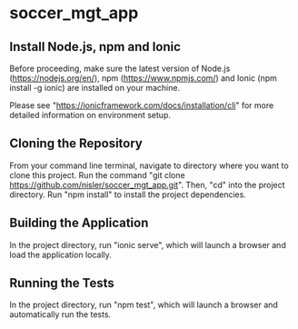 # soccer_mgt_app

## Install Node.js, npm and Ionic
Before proceeding, make sure the latest version of Node.js (https://nodejs.org/en/), npm (https://www.npmjs.com/) and Ionic (npm install -g ionic) are installed on your machine.

Please see "https://ionicframework.com/docs/installation/cli" for more detailed information on environment setup.

## Cloning the Repository
From your command line terminal, navigate to directory where you want to clone this project. Run the command "git clone https://github.com/nisler/soccer_mgt_app.git". Then, "cd" into the project directory. Run "npm install" to install the project dependencies.

## Building the Application
In the project directory, run "ionic serve", which will launch a browser and load the application locally.

## Running the Tests
In the project directory, run "npm test", which will launch a browser and automatically run the tests.
